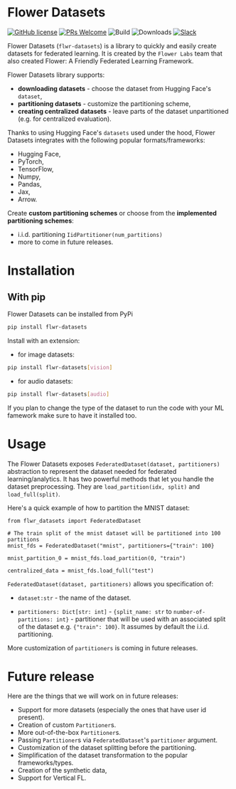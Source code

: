 # Flower Datasets
[![GitHub license](https://img.shields.io/github/license/adap/flower)](https://github.com/adap/flower/blob/main/LICENSE)
[![PRs Welcome](https://img.shields.io/badge/PRs-welcome-brightgreen.svg)](https://github.com/adap/flower/blob/main/CONTRIBUTING.md)
![Build](https://github.com/adap/flower/actions/workflows/framework.yml/badge.svg)
![Downloads](https://pepy.tech/badge/flwr)
[![Slack](https://img.shields.io/badge/Chat-Slack-red)](https://flower.dev/join-slack)

Flower Datasets (`flwr-datasets`) is a library to quickly and easily create datasets for federated learning. It is created by the `Flower Labs` team that also created Flower: A Friendly Federated Learning Framework. 


Flower Datasets library supports:
* **downloading datasets** - choose the dataset from Hugging Face's `dataset`,
* **partitioning datasets** - customize the partitioning scheme,
* **creating centralized datasets** - leave parts of the dataset unpartitioned (e.g. for centralized evaluation).

Thanks to using Hugging Face's `datasets` used under the hood, Flower Datasets integrates with the following popular formats/frameworks:
* Hugging Face,
* PyTorch, 
* TensorFlow, 
* Numpy, 
* Pandas, 
* Jax,
* Arrow.

Create **custom partitioning schemes** or choose from the **implemented partitioning schemes**:
* i.i.d. partitioning `IidPartitioner(num_partitions)`
* more to come in future releases.


# Installation
## With pip
Flower Datasets can be installed from PyPi
```bash
pip install flwr-datasets
```
Install with an extension:
* for image datasets:
```bash
pip install flwr-datasets[vision]
```
* for audio datasets:
```bash
pip install flwr-datasets[audio]
```

If you plan to change the type of the dataset to run the code with your ML famework make sure to have it installed too.

# Usage
The Flower Datasets exposes `FederatedDataset(dataset, partitioners)` abstraction to represent the dataset needed for federated learning/analytics.
It has two powerful methods that let you handle the dataset preprocessing. They are `load_partition(idx, split)` and `load_full(split)`.

Here's a quick example of how to partition the MNIST dataset:
```
from flwr_datasets import FederatedDataset

# The train split of the mnist dataset will be partitioned into 100 partitions
mnist_fds = FederatedDataset("mnist", partitioners={"train": 100}

mnist_partition_0 = mnist_fds.load_partition(0, "train")

centralized_data = mnist_fds.load_full("test")
```

`FederatedDataset(dataset, partitioners)` allows you specification of:

* `dataset:str` - the name of the dataset.

* `partitioners: Dict[str: int]` - `{split_name: str` to `number-of-partitions: int}` - partitioner that will be used with an associated split of the dataset e.g. `{"train": 100}`. It assumes by default the i.i.d. partitioning.

More customization of `partitioners` is coming in future releases. 

# Future release
Here are the things that we will work on in future releases:
* Support for more datasets (especially the ones that have user id present).
* Creation of custom `Partitioner`s.
* More out-of-the-box `Partitioner`s.
* Passing `Partitioner`s via `FederatedDataset`'s `partitioner` argument. 
* Customization of the dataset splitting before the partitioning.
* Simplification of the dataset transformation to the popular frameworks/types.
* Creation of the synthetic data,
* Support for Vertical FL.




